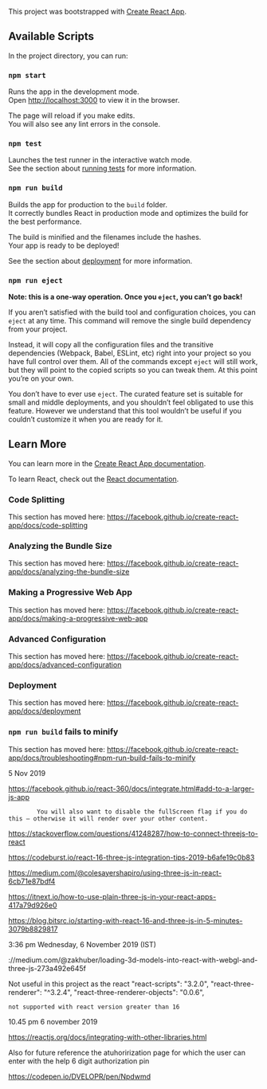 This project was bootstrapped with [Create React App](https://github.com/facebook/create-react-app).

## Available Scripts

In the project directory, you can run:

### `npm start`

Runs the app in the development mode.<br />
Open [http://localhost:3000](http://localhost:3000) to view it in the browser.

The page will reload if you make edits.<br />
You will also see any lint errors in the console.

### `npm test`

Launches the test runner in the interactive watch mode.<br />
See the section about [running tests](https://facebook.github.io/create-react-app/docs/running-tests) for more information.

### `npm run build`

Builds the app for production to the `build` folder.<br />
It correctly bundles React in production mode and optimizes the build for the best performance.

The build is minified and the filenames include the hashes.<br />
Your app is ready to be deployed!

See the section about [deployment](https://facebook.github.io/create-react-app/docs/deployment) for more information.

### `npm run eject`

**Note: this is a one-way operation. Once you `eject`, you can’t go back!**

If you aren’t satisfied with the build tool and configuration choices, you can `eject` at any time. This command will remove the single build dependency from your project.

Instead, it will copy all the configuration files and the transitive dependencies (Webpack, Babel, ESLint, etc) right into your project so you have full control over them. All of the commands except `eject` will still work, but they will point to the copied scripts so you can tweak them. At this point you’re on your own.

You don’t have to ever use `eject`. The curated feature set is suitable for small and middle deployments, and you shouldn’t feel obligated to use this feature. However we understand that this tool wouldn’t be useful if you couldn’t customize it when you are ready for it.

## Learn More

You can learn more in the [Create React App documentation](https://facebook.github.io/create-react-app/docs/getting-started).

To learn React, check out the [React documentation](https://reactjs.org/).

### Code Splitting

This section has moved here: https://facebook.github.io/create-react-app/docs/code-splitting

### Analyzing the Bundle Size

This section has moved here: https://facebook.github.io/create-react-app/docs/analyzing-the-bundle-size

### Making a Progressive Web App

This section has moved here: https://facebook.github.io/create-react-app/docs/making-a-progressive-web-app

### Advanced Configuration

This section has moved here: https://facebook.github.io/create-react-app/docs/advanced-configuration

### Deployment

This section has moved here: https://facebook.github.io/create-react-app/docs/deployment

### `npm run build` fails to minify

This section has moved here: https://facebook.github.io/create-react-app/docs/troubleshooting#npm-run-build-fails-to-minify










5 Nov 2019 

https://facebook.github.io/react-360/docs/integrate.html#add-to-a-larger-js-app


            You will also want to disable the fullScreen flag if you do this – otherwise it will render over your other content.





https://stackoverflow.com/questions/41248287/how-to-connect-threejs-to-react

https://codeburst.io/react-16-three-js-integration-tips-2019-b6afe19c0b83

https://medium.com/@colesayershapiro/using-three-js-in-react-6cb71e87bdf4

https://itnext.io/how-to-use-plain-three-js-in-your-react-apps-417a79d926e0

https://blog.bitsrc.io/starting-with-react-16-and-three-js-in-5-minutes-3079b8829817


























3:36 pm
Wednesday, 6 November 2019 (IST)

://medium.com/@zakhuber/loading-3d-models-into-react-with-webgl-and-three-js-273a492e645f

Not useful in this project as the react 		    "react-scripts": "3.2.0",
    "react-three-renderer": "^3.2.4",
    "react-three-renderer-objects": "0.0.6",
	
	
	not supported with react version greater than 16 
	





10.45 pm 6 november 2019 


https://reactjs.org/docs/integrating-with-other-libraries.html


Also for future reference the atuhorirization page for which the user can enter with the help 6 digit authorization pin 

https://codepen.io/DVELOPR/pen/Npdwmd





